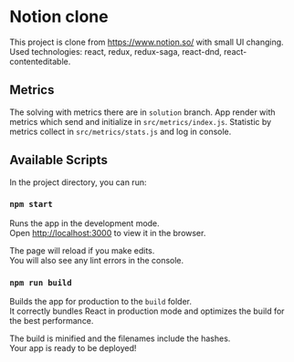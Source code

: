 # Notion clone

This project is clone from https://www.notion.so/ with small UI changing. Used technologies: react, redux, redux-saga, react-dnd, react-contenteditable.

## Metrics

The solving with metrics there are in `solution` branch.
App render with metrics which send and initialize in `src/metrics/index.js`. Statistic by metrics collect in `src/metrics/stats.js` and log in console.

## Available Scripts

In the project directory, you can run:

### `npm start`

Runs the app in the development mode.\
Open [http://localhost:3000](http://localhost:3000) to view it in the browser.

The page will reload if you make edits.\
You will also see any lint errors in the console.

### `npm run build`

Builds the app for production to the `build` folder.\
It correctly bundles React in production mode and optimizes the build for the best performance.

The build is minified and the filenames include the hashes.\
Your app is ready to be deployed!

